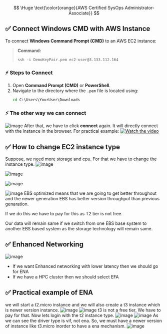 $$
\Huge \text{\color{orange}{AWS Certified SysOps Administrator-Associate}}
$$



## ✅ Connect Windows CMD with AWS Instance

To connect **Windows Command Prompt (CMD)** to an AWS EC2 instance:

> **Command:**
> ```
> ssh -i DemoKeyPair.pem ec2-user@3.133.112.164
> ```
### ⚡ **Steps to Connect**
1. Open **Command Prompt (CMD)** or **PowerShell**.
2. Navigate to the directory where the `.pem` file is located using:
   ```cmd
   cd C:\Users\YourUser\Downloads
### ⚡ **The other way we can connect**
![image](https://github.com/user-attachments/assets/a9a5c813-6761-4f28-9f6c-c7d548313a18)
After that, we have to click **connect** again. It will directly connect with the instance in the browser.
For practical example:
[![Watch the video](https://img.youtube.com/vi/kzLRxVgos2M/0.jpg)](https://youtu.be/kzLRxVgos2M)
## ✅ How to change EC2 instance type
Suppose, we need more storage and cpu. For that we have to change the instance type.
![image](https://github.com/user-attachments/assets/d1fb53aa-c142-4e84-aa60-7f284ed9a781)

![image](https://github.com/user-attachments/assets/4d6e9bca-c436-4940-93b2-1162527fda14)

![image](https://github.com/user-attachments/assets/4d9e9a99-44b1-464a-b19d-0f4f3230e162)

![image](https://github.com/user-attachments/assets/d633432b-bbab-4b3a-8c62-b43c1d264a75)
EBS optimized means that we are going to get better throughout and the newer generation EBS has better version throughput than previous genaration.

If we do this we have to pay for this as T2 tier is not free.

Our data will remain same if we switch from one EBS base system to another EBS based system as the storage technology will remain same. 

## ✅ Enhanced Networking
![image](https://github.com/user-attachments/assets/7a8bb866-c159-48fe-88d1-dcc4420952e6)

- If we want Enhanced networking with lower latency then we should go for ENA
- If we have a HPC cluster then we should select EFA
## ✅ Practical example of ENA
we will start a t2.micro instance and we will also create a t3 instance which is newer version instance.
![image](https://github.com/user-attachments/assets/0dd1d9a2-ed22-4a97-8ad7-cf334db4e6fe)
![image](https://github.com/user-attachments/assets/363c40ea-392a-400d-9b9b-346449431f0d)
t3 is not a free tier. We have to pay for that. Now lets login with the t2 instance type.
![image](https://github.com/user-attachments/assets/3147792a-2781-4f92-96ff-a367eaef5647)
![image](https://github.com/user-attachments/assets/e224b24e-524c-4751-b767-2aa4dfa3ab59)
As we can see the driver type is vif, not ena. So, we must have a newer version of instance like t3.micro inorder to have a ena mechanism.
![image](https://github.com/user-attachments/assets/9f5d048a-d6fc-42a0-9b13-faf2ad1cbd20)
















